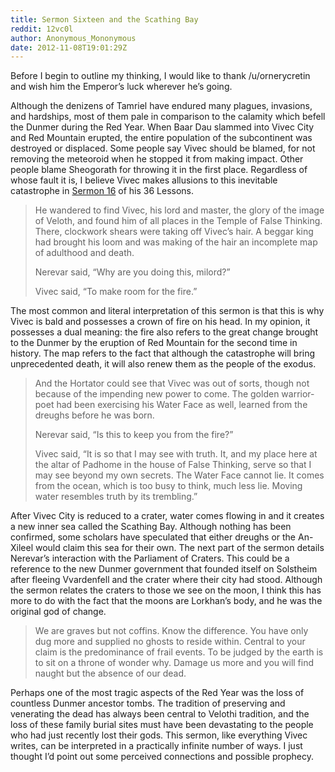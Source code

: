 ```yaml
---
title: Sermon Sixteen and the Scathing Bay
reddit: 12vc0l
author: Anonymous_Mononymous
date: 2012-11-08T19:01:29Z
---
```


Before I begin to outline my thinking, I would like to thank /u/ornerycretin and
wish him the Emperor’s luck wherever he’s going.

Although the denizens of Tamriel have endured many plagues, invasions, and
hardships, most of them pale in comparison to the calamity which befell the
Dunmer during the Red Year. When Baar Dau slammed into Vivec City and Red
Mountain erupted, the entire population of the subcontinent was destroyed or
displaced. Some people say Vivec should be blamed, for not removing the
meteoroid when he stopped it from making impact. Other people blame Sheogorath
for throwing it in the first place. Regardless of whose fault it is, I believe
Vivec makes allusions to this inevitable catastrophe in [Sermon 16][0] of his 36 Lessons.

> He wandered to find Vivec, his lord and master, the glory of the image of
> Veloth, and found him of all places in the Temple of False Thinking. There,
> clockwork shears were taking off Vivec’s hair. A beggar king had brought his
> loom and was making of the hair an incomplete map of adulthood and death.
>
> Nerevar said, “Why are you doing this, milord?”
>
> Vivec said, “To make room for the fire.”

The most common and literal interpretation of this sermon is that this is why
Vivec is bald and possesses a crown of fire on his head. In my opinion, it
possesses a dual meaning: the fire also refers to the great change brought to
the Dunmer by the eruption of Red Mountain for the second time in history. The
map refers to the fact that although the catastrophe will bring unprecedented
death, it will also renew them as the people of the exodus.

> And the Hortator could see that Vivec was out of sorts, though not because of
> the impending new power to come. The golden warrior-poet had been exercising
> his Water Face as well, learned from the dreughs before he was born.
>
> Nerevar said, “Is this to keep you from the fire?”
>
> Vivec said, “It is so that I may see with truth. It, and my place here at the
> altar of Padhome in the house of False Thinking, serve so that I may see
> beyond my own secrets. The Water Face cannot lie. It comes from the ocean,
> which is too busy to think, much less lie. Moving water resembles truth by its
> trembling.”

After Vivec City is reduced to a crater, water comes flowing in and it creates a
new inner sea called the Scathing Bay. Although nothing has been confirmed, some
scholars have speculated that either dreughs or the An-Xileel would claim this
sea for their own. The next part of the sermon details Nerevar’s interaction
with the Parliament of Craters. This could be a reference to the new Dunmer
government that founded itself on Solstheim after fleeing Vvardenfell and the
crater where their city had stood. Although the sermon relates the craters to
those we see on the moon, I think this has more to do with the fact that the
moons are Lorkhan’s body, and he was the original god of change.

> We are graves but not coffins. Know the difference. You have only dug more and
> supplied no ghosts to reside within. Central to your claim is the predominance
> of frail events. To be judged by the earth is to sit on a throne of wonder
> why. Damage us more and you will find naught but the absence of our dead.

Perhaps one of the most tragic aspects of the Red Year was the loss of countless
Dunmer ancestor tombs. The tradition of preserving and venerating the dead has
always been central to Velothi tradition, and the loss of these family burial
sites must have been devastating to the people who had just recently lost their
gods. This sermon, like everything Vivec writes, can be interpreted in a
practically infinite number of ways. I just thought I’d point out some perceived
connections and possible prophecy.

[0]: https://www.imperial-library.info/content/thirty-six-lessons-vivec-sermon-sixteen
